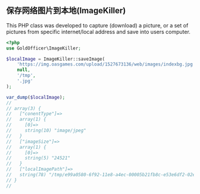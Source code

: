 ## 保存网络图片到本地(ImageKiller)
This PHP class was developed to capture (download) a picture, or a set of pictures from specific internet/local address and save into users computer.
```php
<?php
use GoldOfficer\ImageKiller;

$localImage = ImageKiller::saveImage(
    'https://img.oasgames.com/upload/1527673136/web/images/indexbg.jpg',
    null,
    '/tmp',
    '.jpg'
);

var_dump($localImage);
//
// array(3) {
//   ["conentType"]=>
//   array(1) {
//     [0]=>
//     string(10) "image/jpeg"
//   }
//   ["imageSize"]=>
//   array(1) {
//     [0]=>
//     string(5) "24521"
//   }
//   ["localImagePath"]=>
//   string(78) "/tmp/e99a0580-6f92-11e8-a4ec-00005b21fb8c-e53e6df2-02e4-4a58-bf8b-3347a439e361"
// }
//
```

